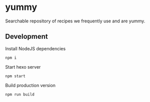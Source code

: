 # yummy
Searchable repository of recipes we frequently use and are yummy.

## Development

Install NodeJS dependencies

```
npm i
```

Start hexo server
```
npm start
```

Build production version

```
npm run build
```
